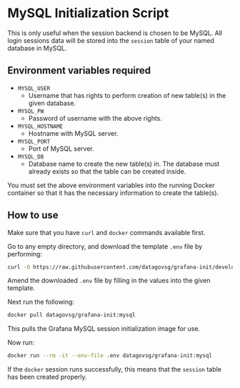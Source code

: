 # MySQL Initialization Script

This is only useful when the session backend is chosen to be MySQL. All login
sessions data will be stored into the `session` table of your named database in
MySQL.

## Environment variables required

* `MYSQL_USER`
  * Username that has rights to perform creation of new table(s) in the given
    database.
* `MYSQL_PW`
  * Password of username with the above rights.
* `MYSQL_HOSTNAME`
  * Hostname with MySQL server.
* `MYSQL_PORT`
  * Port of MySQL server.
* `MYSQL_DB`
  * Database name to create the new table(s) in. The database must already
    exists so that the table can be created inside.

You must set the above environment variables into the running Docker container
so that it has the necessary information to create the table(s).

## How to use

Make sure that you have `curl` and `docker` commands available first.

Go to any empty directory, and download the template `.env` file by performing:

```bash
curl -O https://raw.githubusercontent.com/datagovsg/grafana-init/develop/mysql/.env
```

Amend the downloaded `.env` file by filling in the values into the given
template.

Next run the following:

```bash
docker pull datagovsg/grafana-init:mysql
```

This pulls the Grafana MySQL session initialization image for use.

Now run:

```bash
docker run --rm -it --env-file .env datagovsg/grafana-init:mysql
```

If the `docker` session runs successfully, this means that the `session` table
has been created properly.
